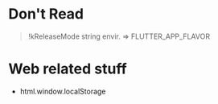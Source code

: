 # Don't Read

> !kReleaseMode
> string envir. => FLUTTER_APP_FLAVOR




# Web related stuff
* html.window.localStorage

